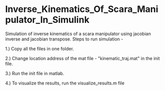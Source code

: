 # Inverse_Kinematics_Of_Scara_Manipulator_In_Simulink
Simulation of inverse kinematics of a scara manipulator using jacobian inverse and jacobian transpose.
Steps to run simulation - 

1.) Copy all the files in one folder.

2.) Change location address of the mat file - "kinematic_traj.mat" in the init file.

3.) Run the init file in matlab.

4.) To visualize the results, run the visualize_results.m file
